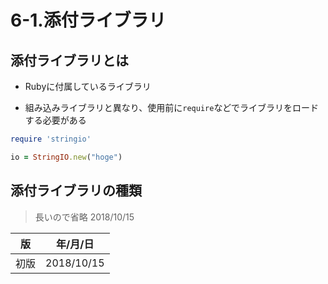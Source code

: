 6-1.添付ライブラリ
===============

## 添付ライブラリとは

* Rubyに付属しているライブラリ

* 組み込みライブラリと異なり、使用前に`require`などでライブラリをロードする必要がある

```ruby
require 'stringio'

io = StringIO.new("hoge")
```

## 添付ライブラリの種類

> 長いので省略
> 2018/10/15

| 版 |  年/月/日 |
|----|----------|
|初版|2018/10/15|
